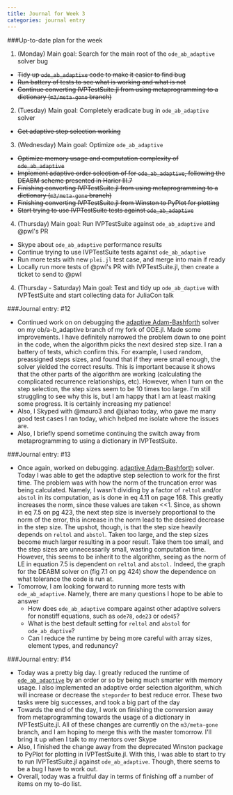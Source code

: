 ```yaml
---
title: Journal for Week 3
categories: journal entry
---
```


###Up-to-date plan for the week
1. (Monday) Main goal: Search for the main root of the `ode_ab_adaptive` solver bug
  + ~~Tidy up `ode_ab_adaptive` code to make it easier to find bug~~
  + ~~Run battery of tests to see what is working and what is not~~
  + ~~Continue converting IVPTestSuite.jl from using metaprogramming to a dictionary (`m3/meta-gone` branch)~~
2. (Tuesday) Main goal: Completely eradicate bug in `ode_ab_adaptive` solver
  + ~~Get adaptive step selection working~~
3. (Wednesday) Main goal: Optimize `ode_ab_adaptive`
  + ~~Optimize memory usage and computation complexity of `ode_ab_adaptive`~~
  + ~~Implement adaptive order selection of for `ode_ab_adaptive`, following the DEABM scheme presented in Harier III.7~~
  + ~~Finishing converting IVPTestSuite.jl from using metaprogramming to a dictionary (`m3/meta-gone` branch)~~
  + ~~Finishing converting IVPTestSuite.jl from Winston to PyPlot for plotting~~
  +  ~~Start trying to use IVPTestSuite tests against `ode_ab_adaptive`~~
4. (Thursday) Main goal: Run IVPTestSuite against `ode_ab_adaptive` and @pwl's PR
  + Skype about `ode_ab_adaptive` performance results
  + Continue trying to use IVPTestSuite tests against `ode_ab_adaptive`
  + Run more tests with new `plei.jl` test case, and merge into main if ready
  + Locally run more tests of @pwl's PR with IVPTestSuite.jl, then create a ticket to send to @pwl
4. (Thursday - Saturday) Main goal: Test and tidy up `ode_ab_daptive` with IVPTestSuite and start collecting data for JuliaCon talk

###Journal entry: #12
* Continued work on on debugging the [adaptive Adam-Bashforth](https://github.com/obiajulu/ODE.jl/blob/7ba7bb26a246c365d9603fee030cdf6e674cacd0/src/adam_bashforth_adaptive.jl) solver on my ob/a-b_adaptive branch of my fork of ODE.jl. Made some improvements. I have definitely narrowed the problem down to one point in the code, when the algorithm picks the next desired step size. I ran a battery of tests, which confirm this. For example, I used random, preassigned steps sizes, and found that if they were small enough, the solver yielded the correct results. This is important because it shows that the other parts of the algorithm are working (calculating the complicated recurrence relationships, etc). However, when I turn on the step selection, the step sizes seem to be 10 times too large. I'm still struggling to see why this is, but I am happy that I am at least making some progress. It is certainly increasing my patience!
* Also, I Skyped with @mauro3 and @jiahao today, who gave me many good test cases I ran today, which helped me isolate where the issues are.
* Also, I briefly spend sometime continuing the switch away from metaprogramming to using a dictionary in IVPTestSuite.


###Journal entry: #13
* Once again, worked on debugging. [adaptive Adam-Bashforth](https://github.com/obiajulu/ODE.jl/blob/7ba7bb26a246c365d9603fee030cdf6e674cacd0/src/adam_bashforth_adaptive.jl) solver. Today I was able to get the adaptive step selection to work for the first time.  The problem was with how the norm of the truncation error was being calculated. Namely, I wasn't dividing by a factor of `reltol` and/or `abstol` in its computation, as is done in eq 4.11 on page 168. This greatly increases the norm, since these values are taken <<1. Since, as shown in eq 7.5 on pg 423, the next step size is inversely proportional to the norm of the error, this increase in the norm lead to the desired decrease in the step size. The upshot, though, is that the step size heavily depends on `reltol` and `abstol`. Taken too large, and the step sizes become much larger resulting in a poor result. Take them too small, and the step sizes are unnecessarily small, wasting computation time. However, this seems to be inherit to the algorithm, seeing as the norm of LE in equation 7.5 is dependent on `reltol` and `abstol.` Indeed, the graph for the DEABM solver on (fig 7.1 on pg 424) show the dependence on what tolerance the code is run at.  
* Tomorrow, I am looking forward to running more tests with `ode_ab_adaptive`. Namely, there are many questions I hope to be able to answer
  * How does `ode_ab_adaptive` compare against other adaptive solvers for nonstiff equations, such as `ode78`, `ode23` or `ode45`?
  * What is the best default setting for `reltol` and `abstol` for `ode_ab_daptive`?
  * Can I reduce the runtime by being more careful with array sizes, element types, and redunancy?
  
###Journal entry: #14
* Today was a pretty big day. I greatly reduced the runtime of  [`ode_ab_adaptive`](https://github.com/obiajulu/ODE.jl/blob/7ba7bb26a246c365d9603fee030cdf6e674cacd0/src/adam_bashforth_adaptive.jl) by an order or so by being much smarter with memory usage. I also implemented an adaptive order selection algorithm, which will increase or decrease the `steporder` to best reduce error. These two tasks were big successes, and took a big part of the day
* Towards the end of the day, I work on finishing the conversion away from metaprogramming towards the usage of a dictionary in IVPTestSuite.jl. All of these changes are currently on the `m3/meta-gone` branch, and I am hoping to merge this with the master tomorrow. I'll bring it up when I talk to my mentors over Skype
* Also, I finished the change away from the deprecated Winston package to PyPlot for plotting in IVPTestSuite.jl. With this, I was able to start to try to run IVPTestSuite.jl against `ode_ab_adaptive`. Though, there seems to be a bug I have to work out. 
* Overall, today was a fruitful day in terms of finishing off a number of items on my to-do list. 
